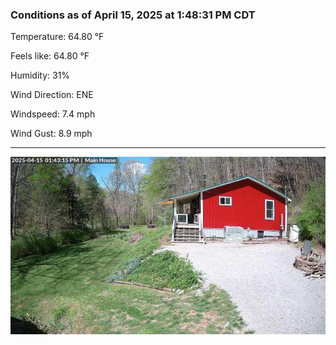 ### Conditions as of April 15, 2025 at 1:48:31 PM CDT 

Temperature: 64.80 &deg;F

Feels like: 64.80 &deg;F

Humidity: 31%

Wind Direction: ENE

Windspeed: 7.4 mph

Wind Gust: 8.9 mph

---

<img src="./images/latest.jpeg"/>

